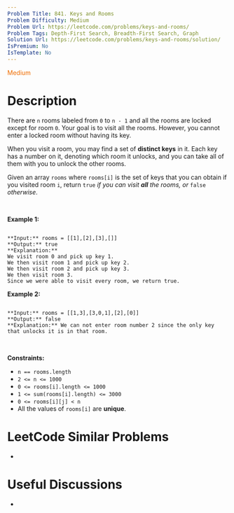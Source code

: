 ```yaml
---
Problem Title: 841. Keys and Rooms
Problem Difficulty: Medium
Problem Url: https://leetcode.com/problems/keys-and-rooms/
Problem Tags: Depth-First Search, Breadth-First Search, Graph
Solution Url: https://leetcode.com/problems/keys-and-rooms/solution/
IsPremium: No
IsTemplate: No
---
```


<span style="color: rgb(239, 108, 0);">Medium</span>

# Description

There are `n` rooms labeled from `0` to `n - 1` and all the rooms are locked except for room `0`. Your goal is to visit all the rooms. However, you cannot enter a locked room without having its key.


When you visit a room, you may find a set of **distinct keys** in it. Each key has a number on it, denoting which room it unlocks, and you can take all of them with you to unlock the other rooms.


Given an array `rooms` where `rooms[i]` is the set of keys that you can obtain if you visited room `i`, return `true` *if you can visit **all** the rooms, or* `false` *otherwise*.


 


**Example 1:**



```

**Input:** rooms = [[1],[2],[3],[]]
**Output:** true
**Explanation:** 
We visit room 0 and pick up key 1.
We then visit room 1 and pick up key 2.
We then visit room 2 and pick up key 3.
We then visit room 3.
Since we were able to visit every room, we return true.

```

**Example 2:**



```

**Input:** rooms = [[1,3],[3,0,1],[2],[0]]
**Output:** false
**Explanation:** We can not enter room number 2 since the only key that unlocks it is in that room.

```

 


**Constraints:**


* `n == rooms.length`
* `2 <= n <= 1000`
* `0 <= rooms[i].length <= 1000`
* `1 <= sum(rooms[i].length) <= 3000`
* `0 <= rooms[i][j] < n`
* All the values of `rooms[i]` are **unique**.




# LeetCode Similar Problems

- []()

# Useful Discussions

- []()
